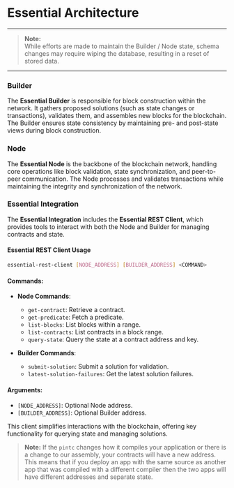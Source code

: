 # Essential Architecture
---
> **Note:**  
> While efforts are made to maintain the Builder / Node state, schema changes may require wiping the database, resulting in a reset of stored data.
---

### Builder

The **Essential Builder** is responsible for block construction within the network. It gathers proposed solutions (such as state changes or transactions), validates them, and assembles new blocks for the blockchain. The Builder ensures state consistency by maintaining pre- and post-state views during block construction.

### Node

The **Essential Node** is the backbone of the blockchain network, handling core operations like block validation, state synchronization, and peer-to-peer communication. The Node processes and validates transactions while maintaining the integrity and synchronization of the network.

### Essential Integration

The **Essential Integration** includes the **Essential REST Client**, which provides tools to interact with both the Node and Builder for managing contracts and state.

#### Essential REST Client Usage

```bash
essential-rest-client [NODE_ADDRESS] [BUILDER_ADDRESS] <COMMAND>
```

#### Commands:

- **Node Commands**:
    - `get-contract`: Retrieve a contract.
    - `get-predicate`: Fetch a predicate.
    - `list-blocks`: List blocks within a range.
    - `list-contracts`: List contracts in a block range.
    - `query-state`: Query the state at a contract address and key.
  
- **Builder Commands**:
    - `submit-solution`: Submit a solution for validation.
    - `latest-solution-failures`: Get the latest solution failures.

#### Arguments:

- `[NODE_ADDRESS]`: Optional Node address.
- `[BUILDER_ADDRESS]`: Optional Builder address.

This client simplifies interactions with the blockchain, offering key functionality for querying state and managing solutions.

> **Note:** If the `pintc` changes how it compiles your application or there is a change to our assembly, your contracts will have a new address. This means that if you deploy an app with the same source as another app that was compiled with a different compiler then the two apps will have different addresses and separate state.
